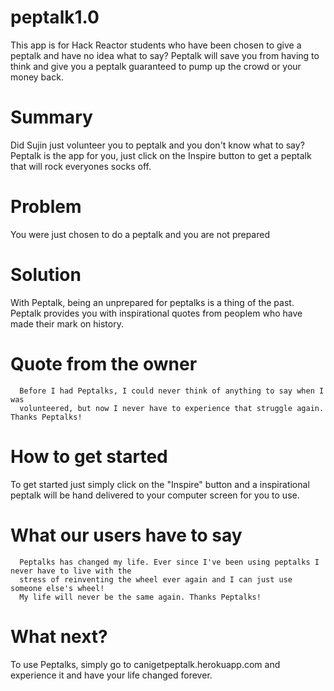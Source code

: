 # peptalk1.0

This app is for Hack Reactor students who have been chosen to give a peptalk and have no idea what to say? Peptalk will save you from having to think and give you a peptalk guaranteed to pump up the crowd or your money back.

# Summary

Did Sujin just volunteer you to peptalk and you don't know what to say? Peptalk is the app for you, just click on the Inspire button to get a peptalk that will rock everyones socks off.

# Problem

You were just chosen to do a peptalk and you are not prepared

# Solution

With Peptalk, being an unprepared for peptalks is a thing of the past. Peptalk provides you with inspirational quotes from peoplem who have made their mark on history.

# Quote from the owner
      Before I had Peptalks, I could never think of anything to say when I was
      volunteered, but now I never have to experience that struggle again. Thanks Peptalks!



# How to get started
To get started just simply click on the "Inspire" button and a inspirational peptalk will be hand delivered to your computer screen for you to use.


# What our users have to say
      Peptalks has changed my life. Ever since I've been using peptalks I never have to live with the
      stress of reinventing the wheel ever again and I can just use someone else's wheel!
      My life will never be the same again. Thanks Peptalks!

# What next?
To use Peptalks, simply go to canigetpeptalk.herokuapp.com and experience it and have your life changed forever.

